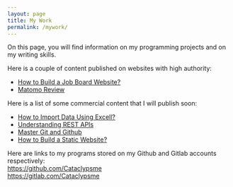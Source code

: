 ```yaml
---
layout: page
title: My Work
permalink: /mywork/
---
```


On this page, you will find information on my programming projects and on my writing skills.

Here is a couple of content published on websites with high authority:
- [How to Build a Job Board Website?](https://raidboxes.io/en/blog/wordpress/job-board-plugin-wordpress/)
- [Matomo Review](https://convesio.com/blog/wordpress-ecosystem/matomo-review/)

Here is a list of some commercial content that I will publish soon:
- [How to Import Data Using Excell?](https://docs.google.com/document/d/1PiAt-xzfUWgZk95-iQzZfx0hx_bDWI6u/edit?usp=sharing&ouid=105313718068846740879&rtpof=true&sd=true)
- [Understanding REST APIs]()
- [Master Git and Github]()
- [How to Build a Static Website?]()

Here are links to my programs stored on my Github and Gitlab accounts respectively:  
<https://github.com/Cataclypsme>  
<https://gitlab.com/Cataclypsme>